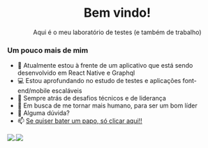 
<p align="center">
 <h1 align="center">Bem vindo!</h1>
 <p align="center">Aqui é o meu laboratório de testes (e também de trabalho)</p>
</p>

### Um pouco mais de mim

- 🔭 Atualmente estou à frente de um aplicativo que está sendo desenvolvido em React Native e Graphql
- 💻 Estou aprofundando no estudo de testes e aplicações font-end/mobile escaláveis
- 🚀 Sempre atrás de desafios técnicos e de liderança
- 🎯 Em busca de me tornar mais humano, para ser um bom líder
- 💬 Alguma dúvida?
- 📫 <a href="https://api.whatsapp.com/send?phone=5532991341459" target="_blank">Se quiser bater um papo, só clicar aqui!!</a>


<a href="https://github.com/anuraghazra/github-readme-stats">
  <img align="center" src="https://github-readme-stats.vercel.app/api?username=Rassis7&count_private=true&show_icons=true&theme=dracula&hide=issues,contribs" />
</a>
<a href="https://github.com/anuraghazra/convoychat">
  <img align="center" src="https://github-readme-stats.vercel.app/api/top-langs/?username=Rassis7&count_private=true&hide=php&layout=compact" />
</a>

